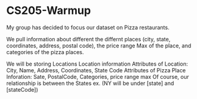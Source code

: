 # CS205-Warmup

My group has decided to focus our dataset on Pizza restaurants. 

We pull information about different the differnt places (city, state, coordinates, address, postal code), the price range Max of the place, and categories of the pizza places.

We will be storing Locations Location information
Attributes of Location: City, Name, Address, Coordinates, State Code
Attributes of Pizza Place Inforation: Sate, PostalCode, Categories, price range max
Of course, our relationship is between the States ex. (NY will be under [state] and [stateCode])

